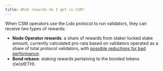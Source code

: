 ```yaml
---
title: What rewards do I get in CSM?
---
```


When CSM operators use the Lido protocol to run validators, they can receive two types of rewards:

- **Node Operator rewards**: a share of rewards from staker locked stake amount, currently calculated pro-rata based on validators operated as a share of total protocol validators, with [possible reductions for bad performance](https://operatorportal.lido.fi/modules/community-staking-module#block-c6dc8d00f13243fcb17de3fa07ecc52c).
- **Bond rebase**: staking rewards pertaining to the bonded tokens ((w)stETH).

